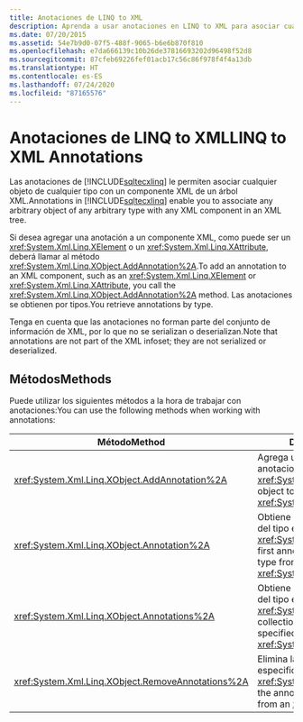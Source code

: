```yaml
---
title: Anotaciones de LINQ to XML
description: Aprenda a usar anotaciones en LINQ to XML para asociar cualquier objeto de cualquier tipo con un componente XML de un árbol XML.
ms.date: 07/20/2015
ms.assetid: 54e7b9d0-07f5-488f-9065-b6e6b870f810
ms.openlocfilehash: e7da666139c10b26de37816693202d96498f52d8
ms.sourcegitcommit: 87cfeb69226fef01acb17c56c86f978f4f4a13db
ms.translationtype: HT
ms.contentlocale: es-ES
ms.lasthandoff: 07/24/2020
ms.locfileid: "87165576"
---
```

# <a name="linq-to-xml-annotations"></a><span data-ttu-id="399e8-103">Anotaciones de LINQ to XML</span><span class="sxs-lookup"><span data-stu-id="399e8-103">LINQ to XML Annotations</span></span>

<span data-ttu-id="399e8-104">Las anotaciones de [!INCLUDE[sqltecxlinq](~/includes/sqltecxlinq-md.md)] le permiten asociar cualquier objeto de cualquier tipo con un componente XML de un árbol XML.</span><span class="sxs-lookup"><span data-stu-id="399e8-104">Annotations in [!INCLUDE[sqltecxlinq](~/includes/sqltecxlinq-md.md)] enable you to associate any arbitrary object of any arbitrary type with any XML component in an XML tree.</span></span>

<span data-ttu-id="399e8-105">Si desea agregar una anotación a un componente XML, como puede ser un <xref:System.Xml.Linq.XElement> o un <xref:System.Xml.Linq.XAttribute>, deberá llamar al método <xref:System.Xml.Linq.XObject.AddAnnotation%2A>.</span><span class="sxs-lookup"><span data-stu-id="399e8-105">To add an annotation to an XML component, such as an <xref:System.Xml.Linq.XElement> or <xref:System.Xml.Linq.XAttribute>, you call the <xref:System.Xml.Linq.XObject.AddAnnotation%2A> method.</span></span> <span data-ttu-id="399e8-106">Las anotaciones se obtienen por tipos.</span><span class="sxs-lookup"><span data-stu-id="399e8-106">You retrieve annotations by type.</span></span>

<span data-ttu-id="399e8-107">Tenga en cuenta que las anotaciones no forman parte del conjunto de información de XML, por lo que no se serializan o deserializan.</span><span class="sxs-lookup"><span data-stu-id="399e8-107">Note that annotations are not part of the XML infoset; they are not serialized or deserialized.</span></span>

## <a name="methods"></a><span data-ttu-id="399e8-108">Métodos</span><span class="sxs-lookup"><span data-stu-id="399e8-108">Methods</span></span>

<span data-ttu-id="399e8-109">Puede utilizar los siguientes métodos a la hora de trabajar con anotaciones:</span><span class="sxs-lookup"><span data-stu-id="399e8-109">You can use the following methods when working with annotations:</span></span>

|<span data-ttu-id="399e8-110">Método</span><span class="sxs-lookup"><span data-stu-id="399e8-110">Method</span></span>|<span data-ttu-id="399e8-111">Descripción</span><span class="sxs-lookup"><span data-stu-id="399e8-111">Description</span></span>|
|------------|-----------------|
|<xref:System.Xml.Linq.XObject.AddAnnotation%2A>|<span data-ttu-id="399e8-112">Agrega un objeto a la lista de anotaciones de un <xref:System.Xml.Linq.XObject>.</span><span class="sxs-lookup"><span data-stu-id="399e8-112">Adds an object to the annotation list of an <xref:System.Xml.Linq.XObject>.</span></span>|
|<xref:System.Xml.Linq.XObject.Annotation%2A>|<span data-ttu-id="399e8-113">Obtiene el primer objeto de anotación del tipo especificado a partir de un <xref:System.Xml.Linq.XObject>.</span><span class="sxs-lookup"><span data-stu-id="399e8-113">Gets the first annotation object of the specified type from an <xref:System.Xml.Linq.XObject>.</span></span>|
|<xref:System.Xml.Linq.XObject.Annotations%2A>|<span data-ttu-id="399e8-114">Obtiene una colección de anotaciones del tipo especificado a partir de un <xref:System.Xml.Linq.XObject>.</span><span class="sxs-lookup"><span data-stu-id="399e8-114">Gets a collection of annotations of the specified type for an <xref:System.Xml.Linq.XObject>.</span></span>|
|<xref:System.Xml.Linq.XObject.RemoveAnnotations%2A>|<span data-ttu-id="399e8-115">Elimina las anotaciones del tipo especificado de un <xref:System.Xml.Linq.XObject>.</span><span class="sxs-lookup"><span data-stu-id="399e8-115">Removes the annotations of the specified type from an <xref:System.Xml.Linq.XObject>.</span></span>|
